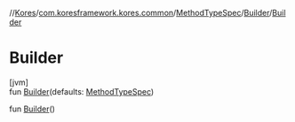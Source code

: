 //[Kores](../../../../index.md)/[com.koresframework.kores.common](../../index.md)/[MethodTypeSpec](../index.md)/[Builder](index.md)/[Builder](-builder.md)

# Builder

[jvm]\
fun [Builder](-builder.md)(defaults: [MethodTypeSpec](../index.md))

fun [Builder](-builder.md)()
